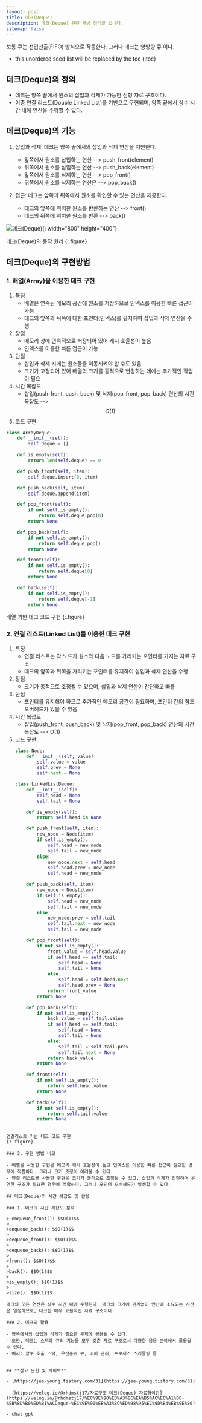 ```yaml
---
layout: post
title: 데크(Deque)
description: 데크(Deque) 관련 개념 정리글 입니다.
sitemap: false
---
```


보통 큐는 선입선출(FIFO) 방식으로 작동한다. 그러나 데크는 양방향 큐 이다.

* this unordered seed list will be replaced by the toc
{:toc}

## 데크(Deque)의 정의

- 데크는 양쪽 끝에서 원소의 삽입과 삭제가 가능한 선형 자료 구조이다.
- 이중 연결 리스트(Double Linked List)를 기반으로 구현되며, 양쪽 끝에서 상수 시간   내에 연산을 수행할 수 있다.

## 데크(Deque)의 기능
    
1. 삽입과 삭제: 데크는 양쪽 끝에서의 삽입과 삭제 연산을 지원한다. 
    - 앞쪽에서 원소를 삽입하는 연산 --> push_front(element)
    - 뒤쪽에서 원소를 삽입하는 연산 --> push_back(element)
    - 앞쪽에서 원소를 삭제하는 연산 --> pop_front()
    - 뒤쪽에서 원소를 삭제하는 연산은 --> pop_back()

2. 접근: 데크는 앞쪽과 뒤쪽에서 원소를 확인할 수 있는 연산을 제공한다.
    - 데크의 앞쪽에 위치한 원소를 반환하는 연산 --> front()
    - 데크의 뒤쪽에 위치한 원소를 반환 --> back()

![데크(Deque)](/assets/img/blog/Deque.png){: width="800" height="400"}

데크(Deque)의 동작 원리
{:.figure}

## 데크(Deque)의 구현방법

### 1. 배열(Array)을 이용한 데크 구현
1. 특징
    - 배열은 연속된 메모리 공간에 원소를 저장하므로 인덱스를 이용한 빠른 접근이 가능
    - 데크의 앞쪽과 뒤쪽에 대한 포인터(인덱스)를 유지하여 삽입과 삭제 연산을 수행
2. 장점
    - 메모리 상에 연속적으로 저장되어 있어 캐시 효율성이 높음
    - 인덱스를 이용한 빠른 접근이 가능
3. 단점
    - 삽입과 삭제 시에는 원소들을 이동시켜야 할 수도 있음
    - 크기가 고정되어 있어 배열의 크기를 동적으로 변경하는 데에는 추가적인 작업이 필요
4. 시간 복잡도
    - 삽입(push_front, push_back) 및 삭제(pop_front, pop_back) 연산의 시간 복잡도 --> $$O(1)$$
5. 코드 구현

~~~python
class ArrayDeque:
    def __init__(self):
        self.deque = []

    def is_empty(self):
        return len(self.deque) == 0

    def push_front(self, item):
        self.deque.insert(0, item)

    def push_back(self, item):
        self.deque.append(item)

    def pop_front(self):
        if not self.is_empty():
            return self.deque.pop(0)
        return None

    def pop_back(self):
        if not self.is_empty():
            return self.deque.pop()
        return None

    def front(self):
        if not self.is_empty():
            return self.deque[0]
        return None

    def back(self):
        if not self.is_empty():
            return self.deque[-1]
        return None
~~~

배열 기반 데크 코드 구현
{:.figure}

### 2. 연결 리스트(Linked List)를 이용한 데크 구현

1. 특징
    - 연결 리스트는 각 노드가 원소와 다음 노드를 가리키는 포인터를 가지는 자료 구조
    - 데크의 앞쪽과 뒤쪽을 가리키는 포인터를 유지하여 삽입과 삭제 연산을 수행
2. 장점
    - 크기가 동적으로 조정될 수 있으며, 삽입과 삭제 연산이 간단하고 빠름
3. 단점
    - 포인터를 유지해야 하므로 추가적인 메모리 공간이 필요하며, 포인터 간의 참조 오버헤드가 있을 수 있음
4. 시간 복잡도
    - 삽입(push_front, push_back) 및 삭제(pop_front, pop_back) 연산의 시간 복잡도 --> O(1)
5. 코드 구현
    ~~~python
    class Node:
        def __init__(self, value):
            self.value = value
            self.prev = None
            self.next = None

    class LinkedListDeque:
        def __init__(self):
            self.head = None
            self.tail = None

        def is_empty(self):
            return self.head is None

        def push_front(self, item):
            new_node = Node(item)
            if self.is_empty():
                self.head = new_node
                self.tail = new_node
            else:
                new_node.next = self.head
                self.head.prev = new_node
                self.head = new_node

        def push_back(self, item):
            new_node = Node(item)
            if self.is_empty():
                self.head = new_node
                self.tail = new_node
            else:
                new_node.prev = self.tail
                self.tail.next = new_node
                self.tail = new_node

        def pop_front(self):
            if not self.is_empty():
                front_value = self.head.value
                if self.head == self.tail:
                    self.head = None
                    self.tail = None
                else:
                    self.head = self.head.next
                    self.head.prev = None
                return front_value
            return None

        def pop_back(self):
            if not self.is_empty():
                back_value = self.tail.value
                if self.head == self.tail:
                    self.head = None
                    self.tail = None
                else:
                    self.tail = self.tail.prev
                    self.tail.next = None
                return back_value
            return None

        def front(self):
            if not self.is_empty():
                return self.head.value
            return None

        def back(self):
            if not self.is_empty():
                return self.tail.value
            return None
~~~

연결리스트 기반 데크 코드 구현
{:.figure}

### 3. 구현 방법 비교

- 배열을 사용한 구현은 메모리 캐시 효율성이 높고 인덱스를 이용한 빠른 접근이 필요한 경우에 적합하다. 그러나 크기 조정이 어려울 수 있다.
- 연결 리스트를 사용한 구현은 크기가 동적으로 조정될 수 있고, 삽입과 삭제가 간단하며 유연한 구조가 필요한 경우에 적합하다. 그러나 포인터 오버헤드가 발생할 수 있다.

## 데크(Deque)의 시간 복잡도 및 활용

### 1. 데크의 시간 복잡도 분석

> enqueue_front(): $$O(1)$$
>
>enqueue_back(): $$O(1)$$
>
>dequeue_front(): $$O(1)$$
>
>dequeue_back(): $$O(1)$$
>
>front(): $$O(1)$$
>
>back(): $$O(1)$$
>
>is_empty(): $$O(1)$$
>
>size(): $$O(1)$$

데크의 모든 연산은 상수 시간 내에 수행된다. 데크의 크기에 관계없이 연산에 소요되는 시간은 일정하므로, 데크는 매우 효율적인 자료 구조이다.

### 2. 데크의 활용

- 양쪽에서의 삽입과 삭제가 필요한 문제에 활용될 수 있다.
- 또한, 데크는 스택과 큐의 기능을 모두 갖춘 자료 구조로서 다양한 응용 분야에서 활용될 수 있다.
- 예시: 함수 호출 스택, 우선순위 큐, 버퍼 관리, 프로세스 스케줄링 등


## **참고 문헌 및 사이트** 

- [https://jee-young.tistory.com/31](https://jee-young.tistory.com/31)

- [https://velog.io/@rhdmstj17/자료구조-데크(Deque)-자료형이란](https://velog.io/@rhdmstj17/%EC%9E%90%EB%A3%8C%EA%B5%AC%EC%A1%B0-%EB%8D%B0%ED%81%ACDeque-%EC%9E%90%EB%A3%8C%ED%98%95%EC%9D%B4%EB%9E%80)

- chat gpt
